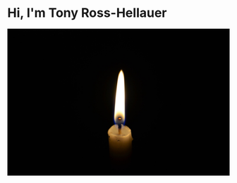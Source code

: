 # Hi, I'm Tony Ross-Hellauer

![2017-06-26-06-54-45.jpg](https://github.com/tonyR-H/tonyR-H.github.io/blob/master/2017-06-26-06-54-45.jpg)
